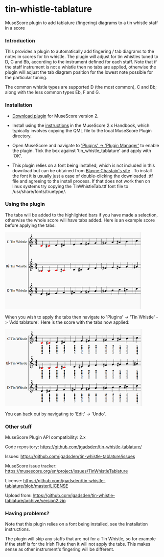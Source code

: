 # tin-whistle-tablature

MuseScore plugin to add tablature (fingering) diagrams to a tin whistle staff in
a score

### Introduction
This provides a plugin to automatically add fingering / tab diagrams to the
notes in scores for tin whistle. The plugin will adjust for tin whistles tuned
to D, C and Bb, according to the instrument defined for each staff. Note that if
the staff instrument is not a whistle then no tabs are applied, otherwise the
plugin will adjust the tab diagram position for the lowest note possible for the
particular tuning. 

The common whistle types are supported D (the most common), C and Bb; along with
the less common types Eb, F and G.

### Installation
* [Download plugin](https://github.com/jgadsden/tin-whistle-tablature/archive/version2.zip)
for MuseScore version 2.

* Install using the [instructions](https://musescore.org/en/handbook/plugins#installation)
in the MuseScore 2.x Handbook, which typically involves copying the QML file to
the local MuseScore Plugin directory.

* Open MuseScore and navigate to
['Plugins' -> 'Plugin Manager'](https://musescore.org/en/handbook/plugins#enable-disable-plugins)
to enable the plugin. Tick the box against 'tin\_whistle\_tablature' and apply
with 'OK'.

* This plugin relies on a font being installed, which is not included in this
download but can be obtained from
[Blayne Chastain's site](https://www.blaynechastain.com/wp-content/uploads/TinWhistleTab.zip) .
To install the font it is usually just a case of double-clicking the downloaded
.ttf file and agreeing to the install process. If that does not work then on
linux systems try copying the TinWhistleTab.ttf font file to
/usr/share/fonts/truetype/.

### Using the plugin
The tabs will be added to the highlighted bars if you have made a selection,
otherwise the whole score will have tabs added. Here is an example score before
applying the tabs:

![Diagram of tin whistle score before applying tabs](images/tin-whistle-tabs-before.png  "Tin Whistle score")

When you wish to apply the tabs then navigate to 'Plugins' -> 'Tin Whistle' -> 'Add tablature'. Here is the score with the tabs now applied:

![Diagram of tin whistle tabs applied to the score](images/tin-whistle-tabs-after.png  "Tin Whistle tabs applied")

You can back out by navigating to 'Edit' -> 'Undo'.

### Other stuff
MuseScore Plugin API compatibility: 2.x

Code repository: https://github.com/jgadsden/tin-whistle-tablature/

Issues: https://github.com/jgadsden/tin-whistle-tablature/issues

MuseScore issue tracker: https://musescore.org/en/project/issues/TinWhistleTablature

License: https://github.com/jgadsden/tin-whistle-tablature/blob/master/LICENSE

Upload from: https://github.com/jgadsden/tin-whistle-tablature/archive/version2.zip

### Having problems?
Note that this plugin relies on a font being installed, see the Installation
instructions.

The plugin will skip any staffs that are not for a Tin Whistle, so for example
if the staff is for the Irish Flute then it will not apply the tabs. This makes
sense as other instrument's fingering will be different.

